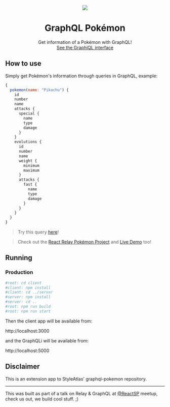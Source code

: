 <p align="center">
  <img src="https://github.com/lucasbento/graphql-pokemon/raw/master/content/logo.png">
</p>

<h1 align="center">GraphQL Pokémon</h1>
<p align="center">
  Get information of a Pokémon with GraphQL!<br />
  <a href="https://graphql-pokemon.now.sh/">See the GraphiQL interface</a>
</p>

## How to use

Simply get Pokémon's information through queries in GraphQL, example:

```javascript
{
  pokemon(name: "Pikachu") {
    id
    number
    name
    attacks {
      special {
        name
        type
        damage
      }
    }
    evolutions {
      id
      number
      name
      weight {
        minimum
        maximum
      }
      attacks {
        fast {
          name
          type
          damage
        }
      }
    }
  }
}
```

> Try this query [here](<https://graphql-pokemon.now.sh/?query=%7B%0A%20%20pokemon(name%3A%20%22Pikachu%22)%20%7B%0A%20%20%20%20id%0A%20%20%20%20number%0A%20%20%20%20name%0A%20%20%20%20attacks%20%7B%0A%20%20%20%20%20%20special%20%7B%0A%20%20%20%20%20%20%20%20name%0A%20%20%20%20%20%20%20%20type%0A%20%20%20%20%20%20%20%20damage%0A%20%20%20%20%20%20%7D%0A%20%20%20%20%7D%0A%20%20%20%20evolutions%20%7B%0A%20%20%20%20%20%20id%0A%20%20%20%20%20%20number%0A%20%20%20%20%20%20name%0A%20%20%20%20%20%20weight%20%7B%0A%20%20%20%20%20%20%20%20minimum%0A%20%20%20%20%20%20%20%20maximum%0A%20%20%20%20%20%20%7D%0A%20%20%20%20%20%20attacks%20%7B%0A%20%20%20%20%20%20%20%20fast%20%7B%0A%20%20%20%20%20%20%20%20%20%20name%0A%20%20%20%20%20%20%20%20%20%20type%0A%20%20%20%20%20%20%20%20%20%20damage%0A%20%20%20%20%20%20%20%20%7D%0A%20%20%20%20%20%20%7D%0A%20%20%20%20%7D%0A%20%20%7D%0A%7D>)!

> Check out the [React Relay Pokémon Project](https://github.com/lucasbento/react-relay-pokemon) and [Live Demo](https://react-relay-pokemon.now.sh/) too!

## Running

### Production

```sh
#root: cd client
#client: npm install
#client: cd ../server
#server: npm install
#server: cd ..
#root: npm run build
#root: npm run start
```

Then the client app will be available from:

http://localhost:3000

and the GraphQLi will be available from:

http://localhost:5000

## Disclaimer

This is an extension app to StyleAtlas' graphql-pokemon repository.

---

This was built as part of a talk on Relay & GraphQL at [@ReactSP](https://meetup.com/pt-BR/ReactJS-SP) meetup, check us out, we build cool stuff. ;)
